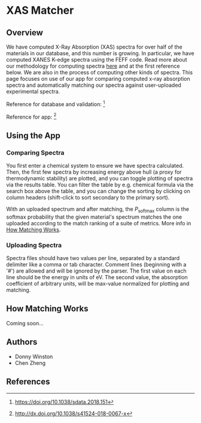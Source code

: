 # XAS Matcher

## Overview

We have computed X-Ray Absorption (XAS) spectra for over half of the materials in our database, and this number is growing. In particular, we have computed XANES K-edge spectra using the FEFF code. Read more about our methodology for computing spectra [here](/user-guide/xray-absorption-spectra) and at the first reference below. We are also in the process of computing other kinds of spectra. This page focuses on use of our app for comparing computed x-ray absorption spectra and automatically matching our spectra against user-uploaded experimental spectra.

Reference for database and validation: [^1]

Reference for app: [^2]

## Using the App

### Comparing Spectra

You first enter a chemical system to ensure we have spectra calculated. Then, the first few spectra by increasing energy above hull (a proxy for thermodynamic stability) are plotted, and you can toggle plotting of spectra via the results table. You can filter the table by e.g. chemical formula via the search box above the table, and you can change the sorting by clicking on column headers (shift-click to sort secondary to the primary sort).

With an uploaded spectrum and after matching, the <em>P</em><sub>softmax</sub> column is the softmax probability that the given material's spectrum matches the one uploaded according to the match ranking of a suite of metrics. More info in [How Matching Works](#how-matching-works).

### Uploading Spectra

Spectra files should have two values per line, separated by a standard delimiter like a comma or tab character. Comment lines (beginning with a '#') are allowed and will be ignored by the parser. The first value on each line should be the energy in units of eV. The second value, the absorption coefficient of arbitrary units, will be max-value normalized for plotting and matching.

## How Matching Works

Coming soon...

## Authors

- Donny Winston
- Chen Zheng

## References

[^1]: https://doi.org/10.1038/sdata.2018.151
[^2]: http://dx.doi.org/10.1038/s41524-018-0067-x
